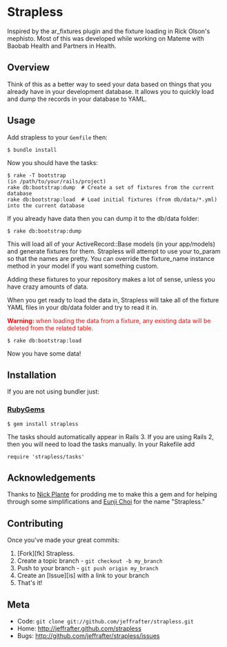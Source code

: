 Strapless
=========

Inspired by the ar\_fixtures plugin and the fixture loading in Rick Olson's
mephisto. Most of this was developed while working on Mateme with
Baobab Health and Partners in Health.

Overview
--------

Think of this as a better way to seed your data based on things that you
already have in your development database. It allows you to quickly load
and dump the records in your database to YAML.

Usage
-----

Add strapless to your <code>Gemfile</code> then:

    $ bundle install

Now you should have the tasks:

    $ rake -T bootstrap
    (in /path/to/your/rails/project)
    rake db:bootstrap:dump  # Create a set of fixtures from the current database
    rake db:bootstrap:load  # Load initial fixtures (from db/data/*.yml) into the current database

If you already have data then you can dump it to the db/data folder:

    $ rake db:bootstrap:dump

This will load all of your ActiveRecord::Base models (in your app/models) and
generate fixtures for them. Strapless will attempt to use your to\_param so that
the names are pretty. You can override the fixture\_name instance method in your
model if you want something custom.

Adding these fixtures to your repository makes a lot of sense, unless you have
crazy amounts of data.

When you get ready to load the data in, Strapless will take all of the fixture
YAML files in your db/data folder and try to read it in.

<span style='color:red'><strong>Warning:</strong> when loading the data from a
fixture, any existing data will be deleted from the related table.</span>

    $ rake db:bootstrap:load

Now you have some data!

Installation
------------

If you are not using bundler just:

### [RubyGems](http://rubygems.org/)

    $ gem install strapless


The tasks should automatically appear in Rails 3. If you are using Rails 2, then
you will need to load the tasks manually. In your Rakefile add

    require 'strapless/tasks'

Acknowledgements
----------------

Thanks to [Nick Plante](http://twitter.com/zapnap) for prodding me to make this a
gem and for helping through some simplifications and [Eunji Choi](http://twitter.com/angelicism)
for the name "Strapless."

Contributing
------------

Once you've made your great commits:

1. [Fork][fk] Strapless.
2. Create a topic branch - `git checkout -b my_branch`
3. Push to your branch - `git push origin my_branch`
4. Create an [Issue][is] with a link to your branch
5. That's it!

Meta
----

* Code: `git clone git://github.com/jeffrafter/strapless.git`
* Home: <http://jeffrafter.github.com/strapless>
* Bugs: <http://github.com/jeffrafter/strapless/issues>
